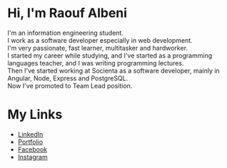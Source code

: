 # Hi, I'm Raouf Albeni
I'm an information engineering student.<br>
I work as a software developer especially in web development.<br>
I'm very passionate, fast learner, multitasker and hardworker.<br>
I started my career while studying, and I've started as a programming languages teacher, and I was writing programming lectures.<br>
Then I've started working at Socienta as a software developer, mainly in Angular, Node, Express and PostgreSQL.<br>
Now I've promoted to Team Lead position. 

# My Links
* [LinkedIn](https://www.linkedin.com/in/albeniraouf/)
* [Portfolio](https://raoufalbeni.com/)
* [Facebook](https://www.facebook.com/albeniraouf/)
* [Instagram](https://www.instagram.com/albeniraouf/)
